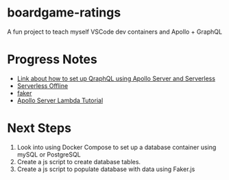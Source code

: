 # boardgame-ratings
A fun project to teach myself VSCode dev containers and Apollo + GraphQL

# Progress Notes

* [Link about how to set up QraphQL using Apollo Server and Serverless](https://serverless.com/blog/running-scalable-reliable-graphql-endpoint-with-serverless/)
* [Serverless Offline](https://github.com/dherault/serverless-offline)
* [faker](https://www.npmjs.com/package/faker)
* [Apollo Server Lambda Tutorial](https://www.apollographql.com/docs/apollo-server/deployment/lambda/#prerequisites)


# Next Steps

1. Look into using Docker Compose to set up a database container using mySQL or PostgreSQL
1. Create a js script to create database tables.
1. Create a js script to populate database with data using Faker.js


